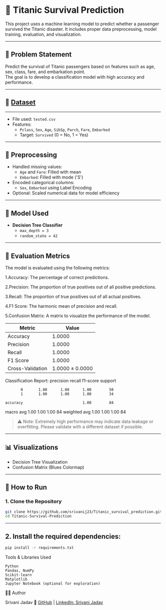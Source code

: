 # 🚢 Titanic Survival Prediction

This project uses a machine learning model to predict whether a passenger survived the Titanic disaster. It includes proper data preprocessing, model training, evaluation, and visualization.

---

## 📌 Problem Statement

Predict the survival of Titanic passengers based on features such as age, sex, class, fare, and embarkation point.  
The goal is to develop a classification model with high accuracy and performance.

---

## 📂 [Dataset](https://www.kaggle.com/datasets/brendan45774/test-file)
---
- File used: `tested.csv`
- Features:
  - `Pclass`, `Sex`, `Age`, `SibSp`, `Parch`, `Fare`, `Embarked`
  - Target: `Survived` (0 = No, 1 = Yes)

---

## 🧼 Preprocessing

- Handled missing values:
  - `Age` and `Fare`: Filled with mean
  - `Embarked`: Filled with mode ('S')
- Encoded categorical columns:
  - `Sex`, `Embarked` using Label Encoding
- Optional: Scaled numerical data for model efficiency

---

## 🤖 Model Used

- **Decision Tree Classifier**
  - `max_depth = 3`
  - `random_state = 42`

---

## 🧪 Evaluation Metrics
The model is evaluated using the following metrics:

  1.Accuracy: The percentage of correct predictions.

  2.Precision: The proportion of true positives out of all positive predictions.

  3.Recall: The proportion of true positives out of all actual positives.

  4.F1 Score: The harmonic mean of precision and recall.

  5.Confusion Matrix: A matrix to visualize the performance of the model.

| Metric            | Value     |
|------------------|-----------|
| Accuracy          | 1.0000    |
| Precision         | 1.0000    |
| Recall            | 1.0000    |
| F1 Score          | 1.0000    |
| Cross-Validation  | 1.0000 ± 0.0000 |

Classification Report:
              precision    recall  f1-score   support

           0       1.00      1.00      1.00        50
           1       1.00      1.00      1.00        34

    accuracy                           1.00        84
   macro avg       1.00      1.00      1.00        84
weighted avg       1.00      1.00      1.00        84

> ⚠️ Note: Extremely high performance may indicate data leakage or overfitting. Please validate with a different dataset if possible.

---

## 📊 Visualizations

- Decision Tree Visualization
- Confusion Matrix (Blues Colormap)

---

## 🚀 How to Run

### 1. Clone the Repository

```bash
git clone https://github.com/srivanij23/Titanic_survival_prediction.git
cd Titanic-Survival-Prediction
```

---

## 2.     Install the required dependencies:
```bash
pip install -r requirements.txt
```
Tools & Libraries Used

    Python
    Pandas, NumPy
    Scikit-learn
    Matplotlib
    Jupyter Notebook (optional for exploration)

   👩‍💻 Author

Srivani Jadav
🔗 [GitHub](https://github.com/srivanij23) | [LinkedIn: Srivani Jadav](https://www.linkedin.com/in/jadav-srivani-1854b1271/)


